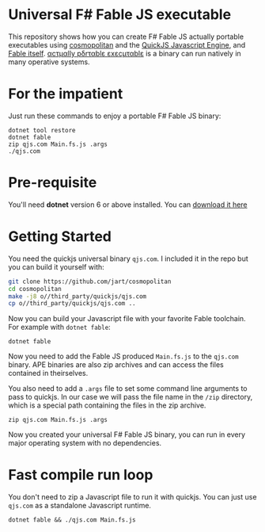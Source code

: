 # Universal F# Fable JS executable

This repository shows how you can create F# Fable JS actually portable executables
using [cosmopolitan](https://github.com/jart/cosmopolitan) and the [QuickJS Javascript Engine](https://bellard.org/quickjs/), and [Fable itself](https://fable.io/).
[αcτµαlly pδrταblε εxεcµταblε](https://justine.lol/ape.html) is a binary can run natively
in many operative systems.

# For the impatient

Just run these commands to enjoy a portable F# Fable JS binary:

```
dotnet tool restore
dotnet fable
zip qjs.com Main.fs.js .args
./qjs.com
```


# Pre-requisite

You'll need **dotnet** version 6 or above installed.
You can [download it here](https://dotnet.microsoft.com/en-us/download)


# Getting Started

You need the quickjs universal binary `qjs.com`.
I included it in the repo but you can build it yourself with:

```bash
git clone https://github.com/jart/cosmopolitan
cd cosmopolitan
make -j8 o//third_party/quickjs/qjs.com
cp o//third_party/quickjs/qjs.com ..
```

Now you can build your Javascript file with your favorite Fable toolchain.
For example with `dotnet fable`:
```
dotnet fable
```

Now you need to add the Fable JS produced `Main.fs.js` to the `qjs.com` binary.
APE binaries are also zip archives and can access the files contained in theirselves.

You also need to add a `.args` file to set some command line arguments to pass
to quickjs. In our case we will pass the file name in the `/zip` directory,
which is a special path containing the files in the zip archive.

```
zip qjs.com Main.fs.js .args
```

Now you created your universal F# Fable JS binary, you can run in every major
operating system with no dependencies.

# Fast compile run loop

You don't need to zip a Javascript file to run it with quickjs.
You can just use `qjs.com` as a standalone Javascript runtime.

```
dotnet fable && ./qjs.com Main.fs.js
```
